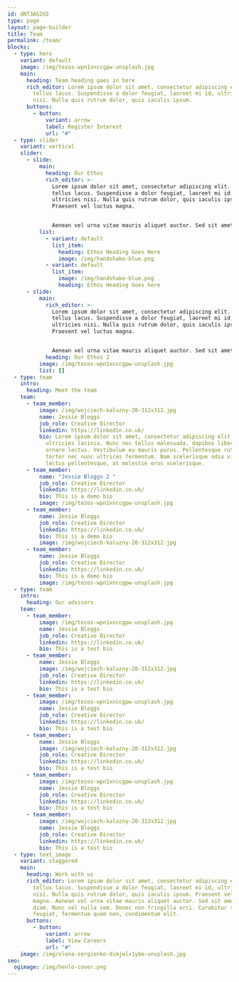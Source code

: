 ```yaml
---
id: dNT3AG2U2
type: page
layout: page-builder
title: Team
permalink: /team/
blocks:
  - type: hero
    variant: default
    image: /img/tezos-wpn1xnccgpw-unsplash.jpg
    main:
      heading: Team heading goes in here
      rich_editor: Lorem ipsum dolor sit amet, consectetur adipiscing elit. Sed vitae
        tellus lacus. Suspendisse a dolor feugiat, laoreet mi id, ultricies
        nisi. Nulla quis rutrum dolor, quis iaculis ipsum.
      buttons:
        - button:
            variant: arrow
            label: Register Interest
            url: "#"
  - type: slider
    variant: vertical
    slider:
      - slide:
          main:
            heading: Our Ethos
            rich_editor: >-
              Lorem ipsum dolor sit amet, consectetur adipiscing elit. Sed vitae
              tellus lacus. Suspendisse a dolor feugiat, laoreet mi id,
              ultricies nisi. Nulla quis rutrum dolor, quis iaculis ipsum.
              Praesent vel luctus magna. 


              Aenean vel urna vitae mauris aliquet auctor. Sed sit amet dolor diam. Nunc vel nulla sem. Donec non fringilla orci. Curabitur sed orci feugiat, fermentum quam non, condimentum elit.
          list:
            - variant: default
              list_item:
                heading: Ethos Heading Goes Here
                image: /img/handshake-blue.png
            - variant: default
              list_item:
                image: /img/handshake-blue.png
                heading: Ethos Heading Goes here
      - slide:
          main:
            rich_editor: >-
              Lorem ipsum dolor sit amet, consectetur adipiscing elit. Sed vitae
              tellus lacus. Suspendisse a dolor feugiat, laoreet mi id,
              ultricies nisi. Nulla quis rutrum dolor, quis iaculis ipsum.
              Praesent vel luctus magna. 


              Aenean vel urna vitae mauris aliquet auctor. Sed sit amet dolor diam. Nunc vel nulla sem. Donec non fringilla orci. Curabitur sed orci feugiat, fermentum quam non, condimentum elit.
            heading: Our Ethos 2
          image: /img/tezos-wpn1xnccgpw-unsplash.jpg
          list: []
  - type: team
    intro:
      heading: Meet the team
    team:
      - team_member:
          image: /img/wojciech-kaluzny-20-312x312.jpg
          name: Jessie Bloggs
          job_role: Creative Director
          linkedin: https://linkedin.co.uk/
          bio: Lorem ipsum dolor sit amet, consectetur adipiscing elit. Praesent faucibus
            ultricies lacinia. Nunc nec tellus malesuada, dapibus libero in,
            ornare lectus. Vestibulum eu mauris purus. Pellentesque rutrum
            tortor nec nunc ultrices fermentum. Nam scelerisque odio vitae
            lectus pellentesque, at molestie eros scelerisque.
      - team_member:
          name: "Jessie Bloggs 2 "
          job_role: Creative Director
          linkedin: https://linkedin.co.uk/
          bio: T﻿his is a demo bio
          image: /img/tezos-wpn1xnccgpw-unsplash.jpg
      - team_member:
          name: Jessie Bloggs
          job_role: Creative Director
          linkedin: https://linkedin.co.uk/
          bio: T﻿his is a demo bio
          image: /img/wojciech-kaluzny-20-312x312.jpg
      - team_member:
          name: Jessie Bloggs
          job_role: Creative Director
          linkedin: https://linkedin.co.uk/
          bio: T﻿his is a demo bio
          image: /img/tezos-wpn1xnccgpw-unsplash.jpg
  - type: team
    intro:
      heading: Our advisors
    team:
      - team_member:
          image: /img/tezos-wpn1xnccgpw-unsplash.jpg
          name: Jessie Bloggs
          job_role: Creative Director
          linkedin: https://linkedin.co.uk/
          bio: T﻿his is a test bio
      - team_member:
          name: Jessie Bloggs
          image: /img/wojciech-kaluzny-20-312x312.jpg
          job_role: Creative Director
          linkedin: https://linkedin.co.uk/
          bio: T﻿his is a test bio
      - team_member:
          image: /img/tezos-wpn1xnccgpw-unsplash.jpg
          name: Jessie Bloggs
          job_role: Creative Director
          linkedin: https://linkedin.co.uk/
          bio: T﻿his is a test bio
      - team_member:
          name: Jessie Bloggs
          image: /img/wojciech-kaluzny-20-312x312.jpg
          job_role: Creative Director
          linkedin: https://linkedin.co.uk/
          bio: T﻿his is a test bio
      - team_member:
          image: /img/tezos-wpn1xnccgpw-unsplash.jpg
          name: Jessie Bloggs
          job_role: Creative Director
          linkedin: https://linkedin.co.uk/
          bio: T﻿his is a test bio
      - team_member:
          image: /img/wojciech-kaluzny-20-312x312.jpg
          name: Jessie Bloggs
          job_role: Creative Director
          linkedin: https://linkedin.co.uk/
          bio: T﻿his is a test bio
  - type: text_image
    variant: staggered
    main:
      heading: Work with us
      rich_editor: Lorem ipsum dolor sit amet, consectetur adipiscing elit. Sed vitae
        tellus lacus. Suspendisse a dolor feugiat, laoreet mi id, ultricies
        nisi. Nulla quis rutrum dolor, quis iaculis ipsum. Praesent vel luctus
        magna. Aenean vel urna vitae mauris aliquet auctor. Sed sit amet dolor
        diam. Nunc vel nulla sem. Donec non fringilla orci. Curabitur sed orci
        feugiat, fermentum quam non, condimentum elit.
      buttons:
        - button:
            variant: arrow
            label: View Careers
            url: "#"
    image: /img/olena-sergienko-dimjwlx1ybe-unsplash.jpg
seo:
  ogimage: /img/henlo-cover.png
---
```

